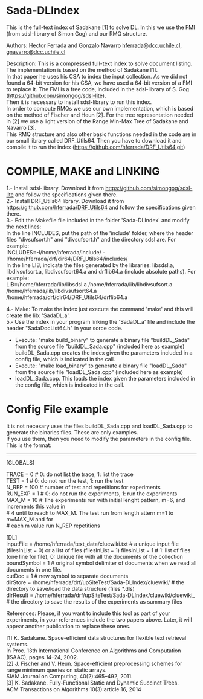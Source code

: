 # Sada-DLIndex
This is the full-text index of Sadakane [1] to solve DL. In this we use the FMI (from sdsl-library of Simon Gog) and our RMQ structure.

Authors: Hector Ferrada and Gonzalo Navarro hferrada@dcc.uchile.cl, gnavarro@dcc.uchile.cl

Description: This is a compressed full-text index to solve document listing. The implementation is based on the method of Sadakane [1].  
In that paper he uses his CSA to index the input collection. As we did not found a 64-bit version for his CSA, we have used a 64-bit version of a FMI to replace it. The FMI is a free code, included in the sdsl-library of S. Gog (https://github.com/simongog/sdsl-lite).  
Then it is necessary to install sdsl-library to run this index.  
In order to compute RMQs we use our own implementation, which is based on the method of Fischer and Heun [2]. For the tree representation needed in [2] we use a light version of the Range Min-Max Tree of Sadakane and Navarro [3].  
This RMQ structure and also other basic functions needed in the code are in our small library called DRF_Utils64. Then you have to download it and compile it to run the index (https://github.com/hferrada/DRF_Utils64.git)  

COMPILE, MAKE and LINKING
=========================

1.- Install sdsl-library. Download it from https://github.com/simongog/sdsl-lite and follow the specifications given there.  
2.- Install DRF_Utils64 library. Download it from https://github.com/hferrada/DRF_Utils64 and follow the specifications given there.  
3.- Edit the Makefile file included in the folder 'Sada-DLIndex' and modify the next lines:  
In the line INCLUDES, put the path of the 'include' folder, where the header files "divsufsort.h" and "divsufsort.h" and the directory sdsl are. For example:  
INCLUDES=-I/home/hferrada/include/ -I/home/hferrada/drf/dir64/DRF_Utils64/includes/  
In the line LIB, indicate the files generated by the libraries: libsdsl.a, libdivsufsort.a, libdivsufsort64.a and drflib64.a (include absolute paths). For example:  
LIB=/home/hferrada/lib/libsdsl.a /home/hferrada/lib/libdivsufsort.a /home/hferrada/lib/libdivsufsort64.a /home/hferrada/drf/dir64/DRF_Utils64/drflib64.a  

4.- Make: To make the index just execute the command 'make' and this will create the lib: 'SadaDL.a'.  
5.- Use the index in your program linking the 'SadaDL.a' file and include the header "SadaDocList64.h" in your sorce code.  
  * Execute: "make build_binary" to generate a binary file "buildDL_Sada" from the source file "buildDL_Sada.cpp" (included here as example)  
    buildDL_Sada.cpp creates the index given the parameters included in a config file, which is indicated in the call.  
  * Execute: "make load_binary" to generate a binary file "loadDL_Sada" from the source file "loadDL_Sada.cpp" (included here as example)  
  * loadDL_Sada.cpp. This loads the index given the parameters included in the config file, which is indicated in the call.  

Config File example  
===================  

It is not necesary uses the files buildDL_Sada.cpp and loadDL_Sada.cpp to generate the binaries files. These are only examples.  
If you use them, then you need to modify the parameters in the config file. This is the format:  

--------------------------------------------------------------------
[GLOBALS]  

TRACE = 0	   # 0: do not list the trace, 1: list the trace  
TEST = 1	    # 0: do not run the test, 1: run the test  
N_REP = 100 	# number of test and repetitions for experiments  
RUN_EXP = 1	 # 0: do not run the experiments, 1: run the experiments  
MAX_M = 10	  # The experiments run with initial lenght pattern, m=6, and increments this value in  
            # 4 until to reach to MAX_M. The test run from length attern m=1 to m=MAX_M and for  
            # each m value run N_REP repetitions   

[DL]  
inputFile = /home/hferrada/text_data/cluewiki.txt  # a unique input file (filesInList = 0) or a list of files (filesInList = 1)
filesInList = 1		# 1: list of files (one line for file), 0: Unique file with all the documents of the collection  
boundSymbol = 1		# original symbol delimiter of documents when we read all documents in one file.  
cutDoc = 1		    # new symbol to separate documents  
dirStore = /home/hferrada/drf/upSiteTest/Sada-DLIndex/cluewiki/  # the directory to save/load the data structure (files *.dls)  
dirResult = /home/hferrada/drf/upSiteTest/Sada-DLIndex/cluewiki/cluewiki_  # the directory to save the results of the experiments as summary files  

  

References: Please, if you want to include this tool as part of your experiments, in your references include the two papers above. Later, it will appear another publication to replace these ones.  

[1] K. Sadakane. Space-efficient data structures for flexible text retrieval systems.   
    In Proc. 13th International Conference on Algorithms and Computation (ISAAC), pages 14–24, 2002.  
[2] J. Fischer and V. Heun. Space-efficient preprocessing schemes for range minimum queries on static arrays.  
    SIAM Journal on Computing, 40(2):465–492, 2011.  
[3] K. Sadakane. Fully-Functional Static and Dynamic Succinct Trees.  
    ACM Transactions on Algorithms 10(3):article 16, 2014
